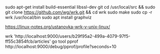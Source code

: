 sudo apt-get install build-essential libssl-dev git
cd /usr/local/src && sudo git clone https://github.com/wg/wrk.git && cd wrk
sudo make
sudo cp -r wrk /usr/local/bin
sudo apt install graphviz

https://linux-notes.org/ustanovka-wrk-v-unix-linux/

wrk 'http://localhost:9000/users/b29f95a2-499a-4079-97f5-ff55c3854fcb/articles'
go tool pprof http://localhost:9000/debug/pprof/profile?seconds=10